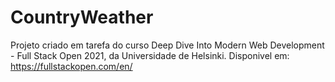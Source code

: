 # CountryWeather

Projeto criado em tarefa do curso Deep Dive Into Modern Web Development - Full Stack Open 2021, da Universidade de Helsinki.
Disponivel em: https://fullstackopen.com/en/
